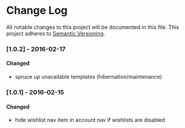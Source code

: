 # Change Log
All notable changes to this project will be documented in this file.
This project adheres to [Semantic Versioning](http://semver.org/).

### [1.0.2] - 2016-02-17

#### Changed
 - spruce up unavailable templates (hibernation/maintenance)


### [1.0.1] - 2016-02-15

#### Changed
 - hide wishlist nav item in account nav if wishlists are disabled

